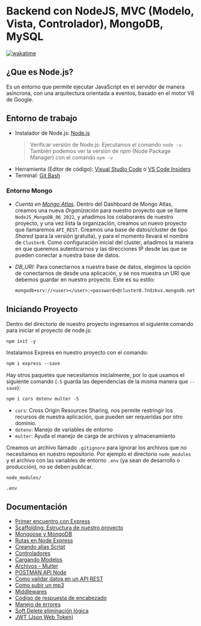 # Backend con NodeJS, MVC (Modelo, Vista, Controlador), MongoDB, MySQL

[![wakatime](https://wakatime.com/badge/user/8ef73281-6d0a-4758-af11-fd880ca3009c/project/8b1a2cc0-ddf3-4452-beac-5384c501e014.svg?style=for-the-badge)](https://wakatime.com/badge/user/8ef73281-6d0a-4758-af11-fd880ca3009c/project/8b1a2cc0-ddf3-4452-beac-5384c501e014)

## ¿Que es Node.js?

Es un entorno que permite ejecutar JavaScript en el servidor de manera asíncrona, con una arquitectura orientada a eventos, basado en el motor V8 de Google.

## Entorno de trabajo

- Instalador de Node.js: [Node.js](https://nodejs.org/es/)
  > Verificar versión de Node.js: Ejecutamos el comando `node -v`. También podemos ver la versión de *npm* (Node Package Manager) con el comando `npm -v`
- Herramienta (Editor de código): [Visual Studio Code](https://code.visualstudio.com/) o [VS Code Insiders](https://code.visualstudio.com/insiders/)
- Terminal: [Git Bash](https://git-scm.com/downloads)

### Entorno Mongo

- *Cuenta en [Mongo Atlas](https://www.mongodb.com/atlas/database)*. Dentro del Dashboard de Mongo Atlas, creamos una nueva *Organización* para nuestro proyecto que se llame `NodeJS_MongoDB_06_2022`, y añadimos los colaborares de nuestro proyecto, y una vez lista la organización, creamos un nuevo proyecto que llamaremos `API_REST`. Creamos una base de datos/cluster de tipo *Shared* (para la versión gratuita), y para el momento llevará el nombre de `Cluster0`. Como configuración inicial del cluster, añadimos la manera en que queremos autenticarnos y las direcciones IP desde las que se pueden conectar a nuestra base de datos.
- *DB_URI*: Para conectarnos a nuestra base de datos, elegimos la opción de conectarnos de desde una aplicación, y se nos muestra un URI que debemos guardar en nuestro proyecto. Este es su estilo:
  
  ```txt
  mongodb+srv://<user></user>:<password>@cluster0.7ndzkvx.mongodb.net/<db_name>?retryWrites=true&w=majority
  ```

## Iniciando Proyecto

Dentro del directorio de nuestro proyecto ingresamos el siguiente comando para iniciar el proyecto de node.js:

```txt
npm init -y
```

Instalamos Express en nuestro proyecto con el comando:

```txt
npm i express --save
```

Hay otros paquetes que necesitamos inicialmente, por lo que usamos el siguiente comando (`-S` guarda las dependencias de la misma manera que `--save`):

```txt
npm i cors dotenv multer -S
```

- `cors`: Cross Origin Resources Sharing, nos permite restringir los recursos de nuestra aplicación, que pueden ser requeridas por otro dominio.
- `dotenv`: Manejo de variables de entorno
- `multer`: Ayuda el manejo de carga de archivos y almacenamiento

Creamos un archivo llamado `.gitignore` para ignorar los archivos que no necesitamos en nuestro repositorio. Por ejemplo el directorio `node_modules` y el archivo con las variables de entorno `.env` (ya sean de desarrollo o producción), no se deben publicar.

```.gitignore
node_modules/

.env
```

## Documentación

- [Primer encuentro con Express](DOC/01_Primer_Encuentro_Express.md)
- [Scaffolding: Estructura de nuestro proyecto](DOC/02_Scaffold.md)
- [Mongoose y MongoDB](DOC/03_Mongoose_MongoDB.md)
- [Rutas en Node Express](DOC/04_Rutas.md)
- [Creando alías Script](DOC/05_Scripts.md)
- [Controladores](DOC/06_Controladores.md)
- [Cargando Modelos](DOC/07_Cargando_Modelos.md)
- [Archivos - Multer](DOC/08_Archivo_Multer.md)
- [POSTMAN API Node](DOC/09_POSTMAN_API_Node.md)
- [Como validar datos en un API REST](DOC/10_Validar_Datos_API_REST.md)
- [Como subir un mp3](DOC/11_Como_Subir_mp3.md)
- [Middlewares](DOC/12_Middlewares.md)
- [Código de respuesta de encabezado](DOC/13_Codigo_Respuesta_Encabezado.md)
- [Manejo de errores](DOC/14_Manejo_Errores.md)
- [Soft Delete eliminación lógica](DOC/15_Soft_Delete.md)
- [JWT (Json Web Token)](DOC/16_JWT.md)
